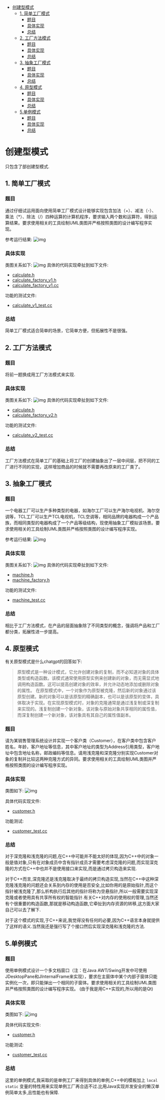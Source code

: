 <!-- TOC -->
* [创建型模式](#创建型模式)
  * [1. 简单工厂模式](#1-简单工厂模式)
    * [题目](#题目)
    * [具体实现](#具体实现)
    * [总结](#总结)
  * [2. 工厂方法模式](#2-工厂方法模式)
    * [题目](#题目-1)
    * [具体实现](#具体实现-1)
    * [总结](#总结-1)
  * [3. 抽象工厂模式](#3-抽象工厂模式)
    * [题目](#题目-2)
    * [具体实现](#具体实现-2)
    * [总结](#总结-2)
  * [4. 原型模式](#4-原型模式)
    * [题目](#题目-3)
    * [具体实现](#具体实现-3)
    * [总结](#总结-3)
  * [5.单例模式](#5单例模式)
    * [题目](#题目-4)
    * [具体实现](#具体实现-4)
    * [总结](#总结-4)
<!-- TOC -->
# 创建型模式
只包含了部创建型模式.
## 1. 简单工厂模式
### 题目
通过仔细试运用面向使用简单工厂模式设计能够实现包含加法（+）、减法（-）、乘法（*）、除法（/）四种运算的计算机程序，要求输入两个数和运算符，得到运算结果。要求使用相关的工具绘制UML类图并严格按照类图的设计编写程序实现。

参考运行结果:
![img](../../imgs/img.png)

### 具体实现
类图关系如下:
![img](../../docs/calculate_v1.png)
具体的代码实现牵扯到如下文件:
* [calculate.h](calculate.h)
* [calculate_factory_v1.h](calculate_factory_v1.h)
* [calculate_factory_v1.cc](calculate_factory_v1.cc)

功能的测试文件:
* [calculate_v1_test.cc](../../tests/calcullate_v1_test.cc)

### 总结
简单工厂模式适合简单的场景，它简单方便，但拓展性不是很强。

## 2. 工厂方法模式
### 题目
将前一题换成用工厂方法模式来实现.

### 具体实现
类图关系如下:
![img](../../docs/calculate_v2.png)
具体的代码实现牵扯到如下文件:
* [calculate.h](calculate.h)
* [calculate_factory_v2.h](calculate_factory_v2.h)

功能的测试文件:
* [calculate_v2_test.cc](../../tests/calculate_v2_test.cc)

### 总结
工厂方法模式在简单工厂的基础上将工厂的创建抽象出了一层中间层，把不同的工厂进行不同的实现，这样增加商品的时候就不需要再改原来的工厂类了。

## 3. 抽象工厂模式
### 题目
一个电器工厂可以生产多种类型的电器，如海尔工厂可以生产海尔电视机、海尔空调等，TCL工厂可以生产TCL电视机，TCL空调等，相同品牌的电器构成一个产品族，而相同类型的电器构成了一个产品等级结构，现使用抽象工厂模拟该场景。要求使用相关的工具绘制UML类图并严格按照类图的设计编写程序实现。

参考运行结果:
![img](../../imgs/img_1.png)

### 具体实现
类图关系如下:
![img](../../docs/machine.png)
具体的代码实现牵扯到如下文件:
* [machine.h](machine.h)
* [machine_factory.h](machine_factory.h)

功能的测试文件:
* [machine_test.cc](../../tests/machine_test.cc)
### 总结
相比于工厂方法模式，在产品的层面抽象除了不同类型的概念，强调将产品和工厂都分类，拓展性进一步提高。

## 4. 原型模式
有关原型模式是什么chatgpt的回答如下:
> 原型模式是一种设计模式，它允许创建对象的复制，而不必知道对象的具体类型或构造函数。该模式通常使用原型实例来创建新的对象，而无需显式地调用构造函数。这可以提高创建对象的效率，并允许动态地添加或删除对象的属性。
在原型模式中，一个对象作为原型被克隆，然后新的对象通过该原型创建。新的对象可以是该原型的精确副本，也可以是该原型的变体，具体取决于实现。在实现原型模式时，对象的克隆通常是通过浅复制或深复制来实现的。浅复制创建一个新对象，该对象与原始对象共享相同的属性值，而深复制创建一个新对象，该对象具有其自己的属性值副本。
### 题目
请为某销售管理系统设计并实现一个客户类（Customer），在客户类中包含客户姓名，年龄，客户地址等信息，其中客户地址的类型为Address引用类型，客户地址中包含地址名称，邮政编码等信息。请用浅克隆和深克隆分别实现Customer对象的复制并比较这两种克隆方式的异同。要求使用相关的工具绘制UML类图并严格按照类图的设计编写程序实现。

### 具体实现
类图如下:
![img](../../docs/customer.png)

具体代码实现文件:
* [customer.h](customer.h)

功能测试:
* [customer_test.cc](../../tests/customer_test.cc)

### 总结
对于深克隆和浅克隆的问题,在C++中可能并不能太好的体现,因为C++中的对象一般是值对象,只有在对象成员中含有指针成员才需要考虑深克隆的问题,而实现深克隆的方式在C++中也并不是使用接口来实现,而是通过拷贝构造来实现.

对于C++而言,深克隆还是浅克隆取决于最终的拷贝构造实现,当然在C++中这种深克隆浅克隆的问题还会关系到内存的使用是否安全,比如你用的是原始指针,而这个指针被浅克隆了,那么析构执行后其他的指针将称为空悬指针,所以一般需要实现深克隆或者使用具有共享所有权的智能指针.有关C++对内存的使用权的管理,当然还有个很重要的构造函数,那就是移动构造函数,它牵扯到内存资源的转移,这方面大家自己可以去了解下.

对于这个模式的实现,于C++来说,我觉得没有任何的必要,因为C++语言本身就提供了这样的语义.当然我还是强行写了个接口然后实现深克隆和浅克隆的方法.
## 5.单例模式

### 题目
使用单例模式设计一个多文档窗口（注：在Java AWT/Swing开发中可使用JDesktopPane和JInternalFrame来实现），要求在主窗体中某个内部子窗体只能实例化一次，即只能弹出一个相同的子窗体。要求使用相关的工具绘制UML类图并严格按照类图的设计编写程序实现。
(由于我是用C++实现的,所以用的是Qt)
### 具体实现
类图如下:
![img](../../docs/singleton_window.png)

具体代码实现文件:
* [customer.h](window_singleton.h)

功能测试:
* [customer_test.cc](../../tests/window_singleton_test.cc)

### 总结
这里的单例模式,我采取的是单例工厂来得到具体的单例,C++中的模板加上 `local static` 变量的特性用来实现单例工厂再合适不过.比用Java实现并发安全的懒汉单例简单太多,且性能也有保障.